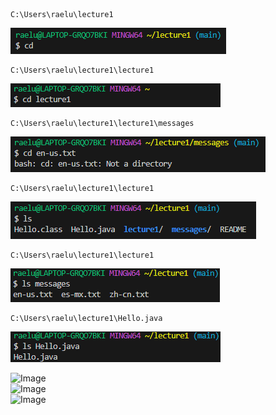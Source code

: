 ```
C:\Users\raelu\lecture1
``` 
![Image](cd_no_arg.png)  

```
C:\Users\raelu\lecture1\lecture1
``` 
![Image](cd_directory.png)  

```
C:\Users\raelu\lecture1\lecture1\messages
```
![Image](cd_file.png)  

```
C:\Users\raelu\lecture1\lecture1
``` 
![Image](ls_no_arg.png)  

```
C:\Users\raelu\lecture1\lecture1
``` 
![Image](ls_directory.png)  

 ```
C:\Users\raelu\lecture1\Hello.java
```  
![Image](ls_file.png)  

![Image]()  
![Image]()  
![Image]()  
